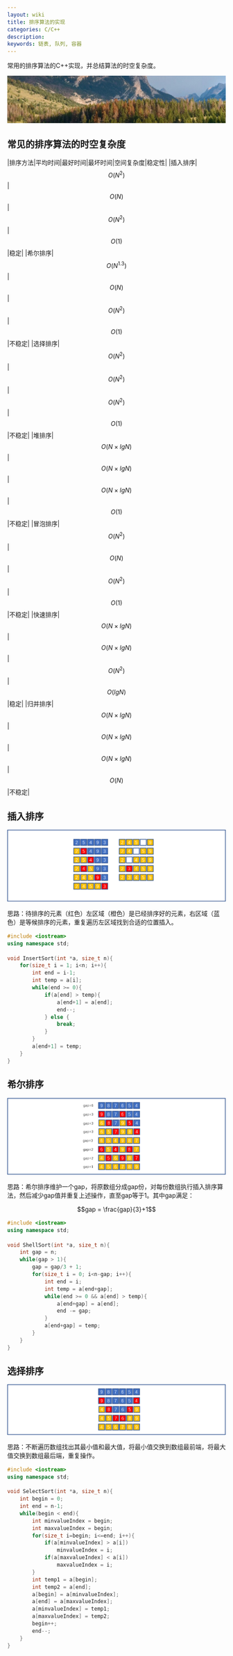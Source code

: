 ```yaml
---
layout: wiki
title: 排序算法的实现
categories: C/C++
description: 
keywords: 链表, 队列, 容器
---
```


常用的排序算法的C++实现，并总结算法的时空复杂度。

<script type="text/javascript" async
  src="https://cdnjs.cloudflare.com/ajax/libs/mathjax/2.7.5/MathJax.js?config=TeX-MML-AM_CHTML">
</script>

![](/images/ALGO/M2.png)

## 常见的排序算法的时空复杂度

|排序方法|平均时间|最好时间|最坏时间|空间复杂度|稳定性|
|插入排序|$$O(N^2)$$|$$O(N)$$|$$O(N^2)$$|$$O(1)$$|稳定|
|希尔排序|$$O(N^{1.3})$$|$$O(N)$$|$$O(N^2)$$|$$O(1)$$|不稳定|
|选择排序|$$O(N^2)$$|$$O(N^2)$$|$$O(N^2)$$|$$O(1)$$|不稳定|
|堆排序|$$O(N\times lgN)$$|$$O(N\times lgN)$$|$$O(N\times lgN)$$|$$O(1)$$|不稳定|
|冒泡排序|$$O(N^2)$$|$$O(N)$$|$$O(N^2)$$|$$O(1)$$|不稳定|
|快速排序|$$O(N\times lgN)$$|$$O(N\times lgN)$$|$$O(N^2)$$|$$O(lgN)$$|稳定|
|归并排序|$$O(N\times lgN)$$|$$O(N\times lgN)$$|$$O(N\times lgN)$$|$$O(N)$$|不稳定|

## 插入排序

![](/images/WiKi/wiki1.png)

思路：待排序的元素（红色）左区域（橙色）是已经排序好的元素，右区域（蓝色）是等候排序的元素，重复遍历左区域找到合适的位置插入。

```c++
#include <iostream>
using namespace std;

void InsertSort(int *a, size_t n){
    for(size_t i = 1; i<n; i++){
        int end = i-1;
        int temp = a[i];
        while(end >= 0){
            if(a[end] > temp){
                a[end+1] = a[end];
                end--;
            } else {
                break;
            }
        }
        a[end+1] = temp;
    }
}
```

## 希尔排序

![](/images/WiKi/wiki2.png)

思路：希尔排序维护一个gap，将原数组分成gap份，对每份数组执行插入排序算法，然后减少gap值并重复上述操作，直至gap等于1。其中gap满足：

$$gap = \frac{gap}{3}+1$$

```c++
#include <iostream>
using namespace std;

void ShellSort(int *a, size_t n){
    int gap = n;
    while(gap > 1){
        gap = gap/3 + 1;
        for(size_t i = 0; i<n-gap; i++){
            int end = i;
            int temp = a[end+gap];
            while(end >= 0 && a[end] > temp){
                a[end+gap] = a[end];
                end -= gap;
            }
            a[end+gap] = temp;
        }
    }
}
```

## 选择排序

![](/images/WiKi/wiki3.png)

思路：不断遍历数组找出其最小值和最大值，将最小值交换到数组最前端，将最大值交换到数组最后端，重复操作。

```c++
#include <iostream>
using namespace std;

void SelectSort(int *a, size_t n){
    int begin = 0;
    int end = n-1;
    while(begin < end){
        int minvalueIndex = begin;
        int maxvalueIndex = begin;
        for(size_t i=begin; i<=end; i++){
            if(a[minvalueIndex] > a[i])
                minvalueIndex = i;
            if(a[maxvalueIndex] < a[i])
                maxvalueIndex = i;
        }
        int temp1 = a[begin];
        int temp2 = a[end];
        a[begin] = a[minvalueIndex];
        a[end] = a[maxvalueIndex];
        a[minvalueIndex] = temp1;
        a[maxvalueIndex] = temp2;
        begin++;
        end--;
    }
}
```